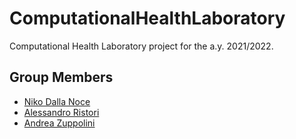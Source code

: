 # ComputationalHealthLaboratory
Computational Health Laboratory project for the a.y. 2021/2022.
## Group Members
- [Niko Dalla Noce](https://github.com/nikodallanoce)
- [Alessandro Ristori](https://github.com/RistoAle97)
- [Andrea Zuppolini](https://github.com/AndreZupp)
